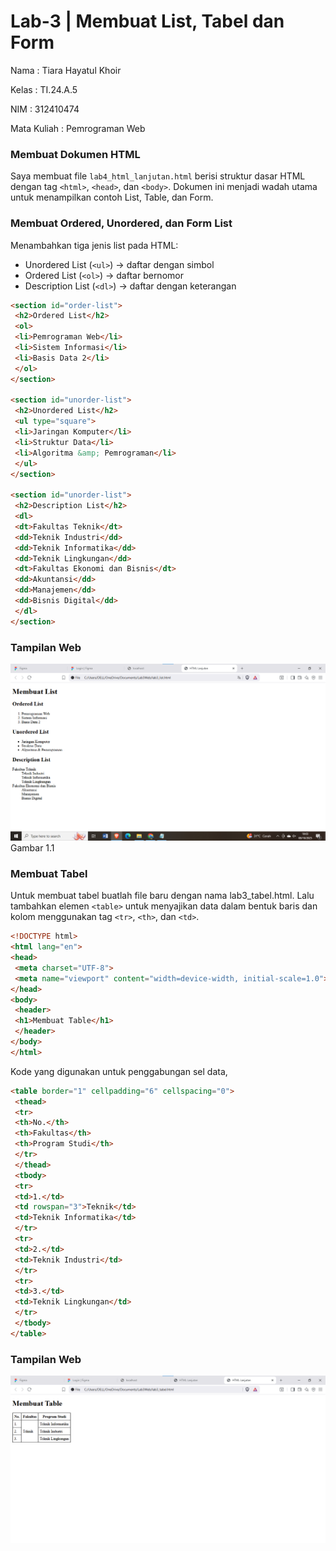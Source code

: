 # Lab-3 | Membuat List, Tabel dan Form

Nama : Tiara Hayatul Khoir

Kelas : TI.24.A.5

NIM : 312410474

Mata Kuliah : Pemrograman Web

### Membuat Dokumen HTML

Saya membuat file `lab4_html_lanjutan.html` berisi struktur dasar HTML dengan tag `<html>`, `<head>`, dan `<body>`.
Dokumen ini menjadi wadah utama untuk menampilkan contoh List, Table, dan Form.

### Membuat Ordered, Unordered, dan Form List
Menambahkan tiga jenis list pada HTML:
- Unordered List (`<ul>`) → daftar dengan simbol
- Ordered List (`<ol>`) → daftar bernomor
- Description List (`<dl>`) → daftar dengan keterangan

```html
<section id="order-list"> 
 <h2>Ordered List</h2> 
 <ol> 
 <li>Pemrograman Web</li> 
 <li>Sistem Informasi</li> 
 <li>Basis Data 2</li> 
 </ol> 
</section>

<section id="unorder-list"> 
 <h2>Unordered List</h2> 
 <ul type="square"> 
 <li>Jaringan Komputer</li> 
 <li>Struktur Data</li> 
 <li>Algoritma &amp; Pemrograman</li> 
 </ul> 
</section>

<section id="unorder-list"> 
 <h2>Description List</h2> 
 <dl> 
 <dt>Fakultas Teknik</dt> 
 <dd>Teknik Industri</dd> 
 <dd>Teknik Informatika</dd> 
 <dd>Teknik Lingkungan</dd> 
 <dt>Fakultas Ekonomi dan Bisnis</dt> 
 <dd>Akuntansi</dd> 
 <dd>Manajemen</dd> 
 <dd>Bisnis Digital</dd> 
 </dl> 
</section>
```

### Tampilan Web
![Gambar Tampilan](https://github.com/tir890/Lab3Web/blob/788efe465c00edea140ad8666634bdd8c5f4f3ac/Lab3Web/empat.png)
Gambar 1.1

### Membuat Tabel

Untuk membuat tabel buatlah file baru dengan nama lab3_tabel.html.
Lalu tambahkan elemen `<table>` untuk menyajikan data dalam bentuk baris dan kolom menggunakan tag `<tr>`, `<th>`, dan `<td>`.

```html
<!DOCTYPE html> 
<html lang="en"> 
<head> 
 <meta charset="UTF-8"> 
 <meta name="viewport" content="width=device-width, initial-scale=1.0">  <title>HTML Lanjutan</title> 
</head> 
<body> 
 <header> 
 <h1>Membuat Table</h1> 
 </header> 
</body> 
</html>
```

Kode yang digunakan untuk penggabungan sel data,

```html
<table border="1" cellpadding="6" cellspacing="0"> 
 <thead> 
 <tr> 
 <th>No.</th> 
 <th>Fakultas</th> 
 <th>Program Studi</th> 
 </tr> 
 </thead> 
 <tbody> 
 <tr> 
 <td>1.</td> 
 <td rowspan="3">Teknik</td> 
 <td>Teknik Informatika</td> 
 </tr> 
 <tr> 
 <td>2.</td> 
 <td>Teknik Industri</td> 
 </tr> 
 <tr> 
 <td>3.</td> 
 <td>Teknik Lingkungan</td> 
 </tr> 
 </tbody> 
</table>
```

### Tampilan Web
![Tampilan Tabel](https://github.com/tir890/Lab3Web/blob/fbe8f0b137183736a393b612da0d0c9665e5f1d8/Lab3Web/enam.png)
